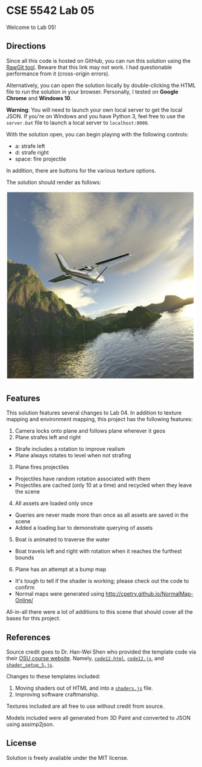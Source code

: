 # CSE 5542 Lab 05

Welcome to Lab 05!

## Directions

Since all this code is hosted on GitHub, you can run this solution
using the [RawGit tool][9]. Beware that this link may not work. I
had questionable performance from it (cross-origin errors).

Alternatively, you can open the solution locally by double-clicking the
HTML file to run the solution in your browser. Personally,
I tested on **Google Chrome** and **Windows 10**.

**Warning**: You will need to launch your own local server to get the local JSON.
If you're on Windows and you have Python 3, feel free to use the `server.bat`
file to launch a local server to `localhost:8000`.

With the solution open, you can begin playing with the following controls:

- a: strafe left
- d: strafe right
- space: fire projectile

In addition, there are buttons for the various texture options.

The solution should render as follows:

![Sample Scene][1]

## Features

This solution features several changes to Lab 04. In addition to texture mapping
and environment mapping, this project has the following features:

1. Camera locks onto plane and follows plane wherever it geos
2. Plane strafes left and right
  - Strafe includes a rotation to improve realism
  - Plane always rotates to level when not strafing
3. Plane fires projectiles
  - Projectiles have random rotation associated with them
  - Projectiles are cached (only 10 at a time) and recycled when they leave the scene
4. All assets are loaded only once
  - Queries are never made more than once as all assets are saved in the scene
  - Added a loading bar to demonstrate querying of assets
5. Boat is animated to traverse the water
  - Boat travels left and right with rotation when it reaches the furthest bounds
6. Plane has an attempt at a bump map
  - It's tough to tell if the shader is working; please check out the code to confirm
  - Normal maps were generated using http://cpetry.github.io/NormalMap-Online/

All-in-all there were a lot of additions to this scene that should cover
all the bases for this project.

## References

Source credit goes to Dr. Han-Wei Shen who provided the template code via their
[OSU course website][2]. Namely, [`code12.html`][3], [`code12.js`][4],
and [`shader_setup_5.js`][7].

Changes to these templates included:

1. Moving shaders out of HTML and into a [`shaders.js`][8] file.
2. Improving software craftmanship.

Textures included are all free to use without credit from source.

Models included were all generated from 3D Paint and converted to JSON
using assimp2json.

## License

Solution is freely available under the MIT license.

[1]: cube-map.JPG
[2]: http://www.cse.ohio-state.edu/~shen.94/5542
[3]: http://web.cse.ohio-state.edu/~shen.94/5542/Site/WebGL_files/code12.html
[4]: http://web.cse.ohio-state.edu/~shen.94/5542/Site/WebGL_files/code12.js
[7]: http://web.cse.ohio-state.edu/~shen.94/5542/Site/WebGL_files/shaders_setup_5.js
[8]: https://github.com/jrg94/CSE5542/blob/master/Lab05/shaders.js
[9]: https://cdn.rawgit.com/jrg94/CSE5542/v5.3.0/Lab05/lab05.html
